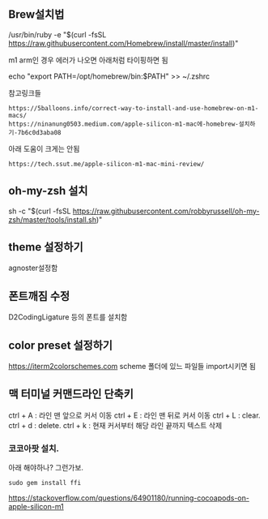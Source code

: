 ## Brew설치법

/usr/bin/ruby -e "$(curl -fsSL https://raw.githubusercontent.com/Homebrew/install/master/install)"

m1 arm인 경우  에러가 나오면 아래처럼 타이핑하면 됨

echo "export PATH=/opt/homebrew/bin:$PATH" >> ~/.zshrc

참고링크들 
```
https://5balloons.info/correct-way-to-install-and-use-homebrew-on-m1-macs/
https://ninanung0503.medium.com/apple-silicon-m1-mac에-homebrew-설치하기-7b6c0d3aba08
```

아래 도움이 크게는 안됨
```
https://tech.ssut.me/apple-silicon-m1-mac-mini-review/
```

## oh-my-zsh 설치
sh -c "$(curl -fsSL https://raw.githubusercontent.com/robbyrussell/oh-my-zsh/master/tools/install.sh)"

## theme 설정하기
agnoster설정함

## 폰트깨짐 수정 
D2CodingLigature 등의 폰트를 설치함

## color preset 설정하기
https://iterm2colorschemes.com
scheme 폴더에 있느 파일들 import시키면 됨

## 맥 터미널 커맨드라인 단축키
ctrl + A : 라인 맨 앞으로 커서 이동
ctrl + E : 라인 맨 뒤로 커서 이동
ctrl + L : clear.
ctrl + d : delete.
ctrl + k : 현재 커서부터 해당 라인 끝까지 텍스트 삭제

 
### 코코아팟 설치.

아래 해야하나? 그런가보.
```
sudo gem install ffi
```
https://stackoverflow.com/questions/64901180/running-cocoapods-on-apple-silicon-m1
